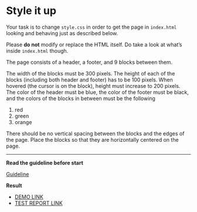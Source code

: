 # Style it up

Your task is to change `style.css` in order to get the page in `index.html` 
looking and behaving just as described below.

Please **do not** modify or replace the HTML itself. Do take a look at what’s 
inside `index.html` though.

The page consists of a header, a footer, and 9 blocks between them.

The width of the blocks must be 300 pixels. The height of each of the blocks 
(including both header and footer) has to be 100 pixels. When hovered (the 
cursor is on the block), height must increase to 200 pixels.
The color of the header must be blue, the color of the footer must be black, and 
the colors of the blocks in between must be the following
1. red
1. green
1. orange

There should be no vertical spacing between the blocks and the edges of the 
page. Place the blocks so that they are horizontally centered on the page.

---
**Read the guideline before start**

[Guideline](https://mate-academy.github.io/layout_task-guideline/)

**Result**

- [DEMO LINK](https://veronika-donets.github.io/layout_style-it-up/)
- [TEST REPORT LINK](https://veronika-donets.github.io/layout_style-it-up/report/html_report/)
